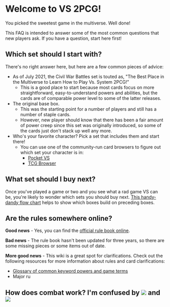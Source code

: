 # Welcome to VS 2PCG!
You picked the sweetest game in the multiverse. Well done!

This FAQ is intended to answer some of the most common questions that new players ask. If you have a question, start here first!

## Which set should I start with? 
There's no right answer here, but here are a few common pieces of advice:
- As of July 2021, the Civil War Battles set is touted as, "The Best Place in the Multiverse to Learn How to Play Vs. System 2PCG!” 
	- This is a good place to start because most cards focus on more straightforward, easy-to-understand powers and abilities, but the cards are of comparable power level to some of the latter releases.
- The original base box.
	- This was the starting point for a number of players and still has a number of staple cards. 
	- However, new player should know that there has been a fair amount of power creep since this set was originally introduced, so some of the cards just don't stack up well any more.
- Who's your favorite character? Pick a set that includes them and start there!
	- You can use one of the community-run card browsers to figure out which set your character is in:
		- [Pocket VS](https://pocketvs.web.app/#/)
		- [TCG Browser](http://vs.tcgbrowser.com/)

## What set should I buy next? 
Once you've played a game or two and you see what a rad game VS can be, you're likely to wonder which sets you should buy next. [This handy-dandy flow chart](https://www.reddit.com/r/vs2pcg/wiki/whatsetnext) helps to show which boxes build on preceding boxes. 

## Are the rules somewhere online?
**Good news** - Yes, you can find the [official rule book online](https://docs.google.com/document/u/0/d/1nF6Wh6sNSTgopLu9-3p4P58LSq-pC-bxInOnBTvhRwc/mobilebasic).

**Bad news** - The rule book hasn't been updated for three years, so there are some missing pieces or some items out of date.

**More good news** - This wiki is a great spot for clarifications. Check out the following resources for more information about rules and card clarifications:
- [Glossary of common keyword powers and game terms](http://www.reddit.com/r/vs2pcg/wiki/glossary)
- Major ru

## How does combat work? I'm confused by ![](%%Flight%%) and ![](%%Range%%)

<!--stackedit_data:
eyJoaXN0b3J5IjpbODE5NTkyMjU2XX0=
-->